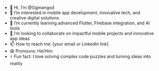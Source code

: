 * 👋 Hi, I’m @Ggmangod
* 👀 I’m interested in mobile app development, innovative tech, and creative digital solutions
* 🌱 I’m currently learning advanced Flutter, Firebase integration, and AI tools
* 💞️ I’m looking to collaborate on impactful mobile projects and innovative app ideas
* 📫 How to reach me: \[your email or LinkedIn link]
* 😄 Pronouns: He/Him
* ⚡ Fun fact: I love solving complex code puzzles and turning ideas into reality
